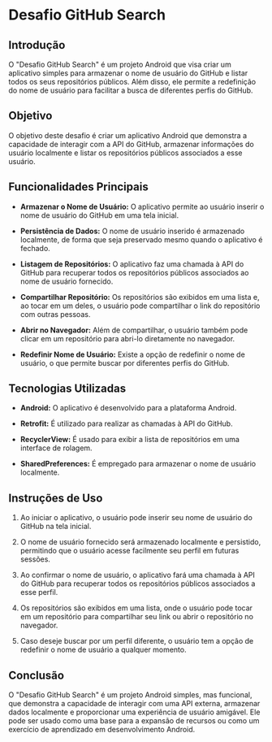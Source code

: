 # Desafio GitHub Search

## Introdução

O "Desafio GitHub Search" é um projeto Android que visa criar um aplicativo simples para armazenar o nome de usuário do GitHub e listar todos os seus repositórios públicos. Além disso, ele permite a redefinição do nome de usuário para facilitar a busca de diferentes perfis do GitHub.

## Objetivo

O objetivo deste desafio é criar um aplicativo Android que demonstra a capacidade de interagir com a API do GitHub, armazenar informações do usuário localmente e listar os repositórios públicos associados a esse usuário.

## Funcionalidades Principais

- **Armazenar o Nome de Usuário:** O aplicativo permite ao usuário inserir o nome de usuário do GitHub em uma tela inicial.

- **Persistência de Dados:** O nome de usuário inserido é armazenado localmente, de forma que seja preservado mesmo quando o aplicativo é fechado.

- **Listagem de Repositórios:** O aplicativo faz uma chamada à API do GitHub para recuperar todos os repositórios públicos associados ao nome de usuário fornecido.

- **Compartilhar Repositório:** Os repositórios são exibidos em uma lista e, ao tocar em um deles, o usuário pode compartilhar o link do repositório com outras pessoas.

- **Abrir no Navegador:** Além de compartilhar, o usuário também pode clicar em um repositório para abri-lo diretamente no navegador.

- **Redefinir Nome de Usuário:** Existe a opção de redefinir o nome de usuário, o que permite buscar por diferentes perfis do GitHub.

## Tecnologias Utilizadas

- **Android:** O aplicativo é desenvolvido para a plataforma Android.

- **Retrofit:** É utilizado para realizar as chamadas à API do GitHub.

- **RecyclerView:** É usado para exibir a lista de repositórios em uma interface de rolagem.

- **SharedPreferences:** É empregado para armazenar o nome de usuário localmente.

## Instruções de Uso

1. Ao iniciar o aplicativo, o usuário pode inserir seu nome de usuário do GitHub na tela inicial.

2. O nome de usuário fornecido será armazenado localmente e persistido, permitindo que o usuário acesse facilmente seu perfil em futuras sessões.

3. Ao confirmar o nome de usuário, o aplicativo fará uma chamada à API do GitHub para recuperar todos os repositórios públicos associados a esse perfil.

4. Os repositórios são exibidos em uma lista, onde o usuário pode tocar em um repositório para compartilhar seu link ou abrir o repositório no navegador.

5. Caso deseje buscar por um perfil diferente, o usuário tem a opção de redefinir o nome de usuário a qualquer momento.

## Conclusão

O "Desafio GitHub Search" é um projeto Android simples, mas funcional, que demonstra a capacidade de interagir com uma API externa, armazenar dados localmente e proporcionar uma experiência de usuário amigável. Ele pode ser usado como uma base para a expansão de recursos ou como um exercício de aprendizado em desenvolvimento Android.
